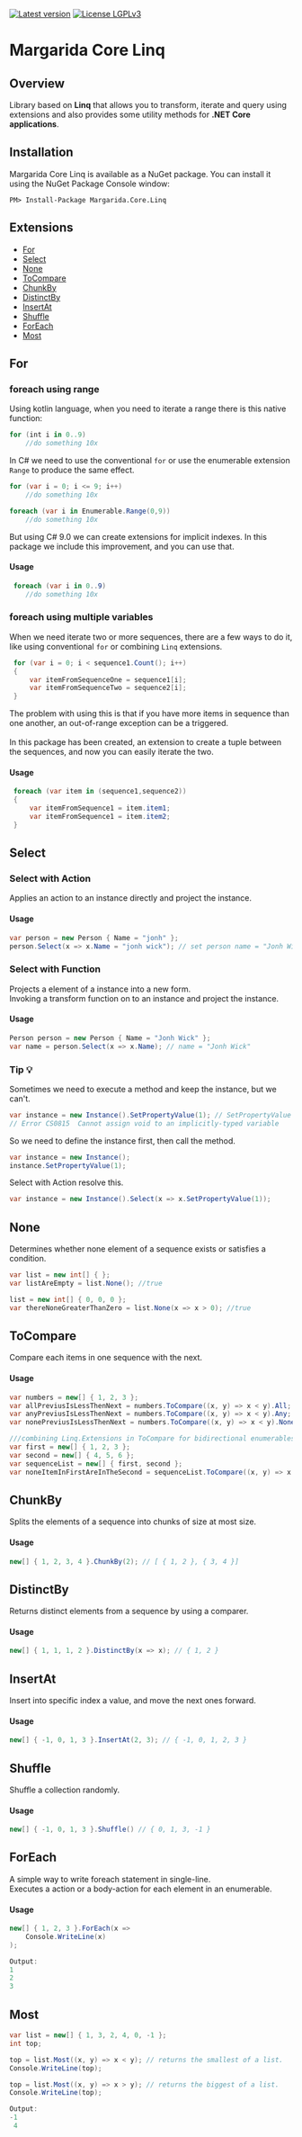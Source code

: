 [![Latest version](https://img.shields.io/nuget/v/Margarida.Core.Linq.svg)](https://www.nuget.org/packages?q=Margarida.Core.Linq) [![License LGPLv3](https://img.shields.io/badge/license-Apache-blue.svg)](https://licenses.nuget.org/Apache-1.1)

# Margarida Core Linq 
## Overview

Library based on **Linq** that allows you to transform, iterate and query using extensions and also provides some utility methods for **.NET Core applications**.

Installation
-------------

Margarida Core Linq is available as a NuGet package. You can install it using the NuGet Package Console window:

```
PM> Install-Package Margarida.Core.Linq
```
## Extensions
 - [For](#for) 
 - [Select](#select) 
 - [None](#none) 
 - [ToCompare](#tocompare) 
 - [ChunkBy](#chunkby) 
 - [DistinctBy](#distinctby) 
 - [InsertAt](#insertat) 
 - [Shuffle](#shuffle) 
 - [ForEach](#foreach) 
 - [Most](#most) 

## For

### foreach using range
Using kotlin language, when you need to iterate a range there is this native function:

```kotlin
for (int i in 0..9)
    //do something 10x
```

In C# we need to use the conventional `for` or use the enumerable extension `Range` to produce the same effect.

```csharp
for (var i = 0; i <= 9; i++)
    //do something 10x
```
```csharp
foreach (var i in Enumerable.Range(0,9))
    //do something 10x
```

But using C# 9.0 we can create extensions for implicit indexes. In this package we include this improvement, and you can use that. 

#### Usage
```csharp
 foreach (var i in 0..9)
    //do something 10x
```
### foreach using multiple variables

When we need iterate two or more sequences, there are a few ways to do it, like using conventional `for` or combining `Linq` extensions.

```csharp
 for (var i = 0; i < sequence1.Count(); i++)
 {
     var itemFromSequenceOne = sequence1[i];
     var itemFromSequenceTwo = sequence2[i];
 }
```
The problem with using this is that if you have more items in sequence than one another, an out-of-range exception can be a triggered.
<br>
<br>
In this package has been created, an extension to create a tuple between the sequences, and now you can easily iterate the two.

#### Usage
```csharp
 foreach (var item in (sequence1,sequence2))
 {
     var itemFromSequence1 = item.item1;
     var itemFromSequence1 = item.item2;
 }
```

## Select

### Select with Action
Applies an action to an instance directly and project the instance.

#### Usage
```csharp
var person = new Person { Name = "jonh" };
person.Select(x => x.Name = "jonh wick"); // set person name = "Jonh Wick"
```
### Select with Function
Projects a element of a instance into a new form. </br>
Invoking a transform function on to an instance and project the instance.

#### Usage
```csharp
Person person = new Person { Name = "Jonh Wick" };
var name = person.Select(x => x.Name); // name = "Jonh Wick"
```

### Tip 💡
Sometimes we need to execute a method and keep the instance, but we can't.
```csharp
var instance = new Instance().SetPropertyValue(1); // SetPropertyValue dont have return.
// Error CS0815  Cannot assign void to an implicitly-typed variable
```
So we need to define the instance first, then call the method.
```csharp
var instance = new Instance();
instance.SetPropertyValue(1);
```
Select with Action resolve this.
```csharp
var instance = new Instance().Select(x => x.SetPropertyValue(1));
```

## None
Determines whether none element of a sequence exists or satisfies a condition.

```csharp
var list = new int[] { };
var listAreEmpty = list.None(); //true

list = new int[] { 0, 0, 0 };
var thereNoneGreaterThanZero = list.None(x => x > 0); //true

```

## ToCompare
Compare each items in one sequence with the next.

#### Usage
```csharp
var numbers = new[] { 1, 2, 3 };
var allPreviusIsLessThenNext = numbers.ToCompare((x, y) => x < y).All;  // True
var anyPreviusIsLessThenNext = numbers.ToCompare((x, y) => x < y).Any;  // True
var nonePreviusIsLessThenNext = numbers.ToCompare((x, y) => x < y).None;// False

///combining Linq.Extensions in ToCompare for bidirectional enumerables.
var first = new[] { 1, 2, 3 };
var second = new[] { 4, 5, 6 };
var sequenceList = new[] { first, second };
var noneItemInFirstAreInTheSecond = sequenceList.ToCompare((x, y) => x.Intersect(y).Any()).None;
```

## ChunkBy
Splits the elements of a sequence into chunks of size at most size.

#### Usage
```csharp
new[] { 1, 2, 3, 4 }.ChunkBy(2); // [ { 1, 2 }, { 3, 4 }]
```

## DistinctBy
Returns distinct elements from a sequence by using a comparer.

#### Usage
```csharp
new[] { 1, 1, 1, 2 }.DistinctBy(x => x); // { 1, 2 }
```


## InsertAt
Insert into specific index a value, and move the next ones forward.

#### Usage
```csharp
new[] { -1, 0, 1, 3 }.InsertAt(2, 3); // { -1, 0, 1, 2, 3 }
```

## Shuffle
Shuffle a collection randomly.

#### Usage
```csharp
new[] { -1, 0, 1, 3 }.Shuffle() // { 0, 1, 3, -1 }
```

## ForEach
A simple way to write foreach statement in single-line.<br />
Executes a action or a body-action for each element in an enumerable. 

#### Usage
```csharp
new[] { 1, 2, 3 }.ForEach(x => 
    Console.WriteLine(x)
);

Output:
1
2
3

```

## Most
```csharp
var list = new[] { 1, 3, 2, 4, 0, -1 };
int top;

top = list.Most((x, y) => x < y); // returns the smallest of a list.
Console.WriteLine(top);

top = list.Most((x, y) => x > y); // returns the biggest of a list.
Console.WriteLine(top);

Output:
-1
 4
```
